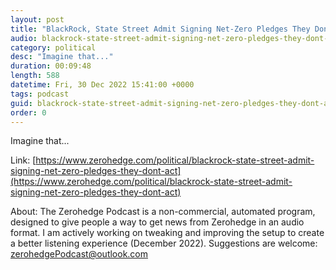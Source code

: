 ```yaml
---
layout: post
title: "BlackRock, State Street Admit Signing Net-Zero Pledges They Don't Act On"
audio: blackrock-state-street-admit-signing-net-zero-pledges-they-dont-act-1
category: political
desc: "Imagine that..."
duration: 00:09:48
length: 588
datetime: Fri, 30 Dec 2022 15:41:00 +0000
tags: podcast
guid: blackrock-state-street-admit-signing-net-zero-pledges-they-dont-act-0
order: 0
---
```

Imagine that...

Link: [https://www.zerohedge.com/political/blackrock-state-street-admit-signing-net-zero-pledges-they-dont-act](https://www.zerohedge.com/political/blackrock-state-street-admit-signing-net-zero-pledges-they-dont-act)

About: The Zerohedge Podcast is a non-commercial, automated program, designed to give people a way to get news from Zerohedge in an audio format.  I am actively working on tweaking and improving the setup to create a better listening experience (December 2022).  Suggestions are welcome: [zerohedgePodcast@outlook.com](mailto:zerohedgePodcast@outlook.com)